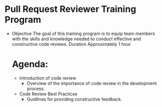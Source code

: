 # Pull Request Reviewer Training Program
- Objective
  The goal of this training program is to equip team members with the skills and knowledge needed to conduct effective and constructive code reviews.
  Duration
  Approximately 1 hour
  # Agenda:
  - Introduction of code review
      - Overview of the importance of code review in the development process.
  - Code Review Best Practices
     - Guidlines for providing constructive feedback.

